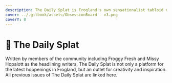 ```yaml
---
description: The Daily Splat is Frogland's own sensationalist tabloid news source.
cover: ../.gitbook/assets/ObsessionBoard - v3.png
coverY: 0
---
```


# 📰 The Daily Splat

Written by members of the community including Froggy Fresh and Missy Hopalott as the headlining writers, The Daily Splat is not only a platform for the latest hoppenings in Frogland, but an outlet for creativity and inspiration. All previous issues of The Daily Splat are linked here.&#x20;

